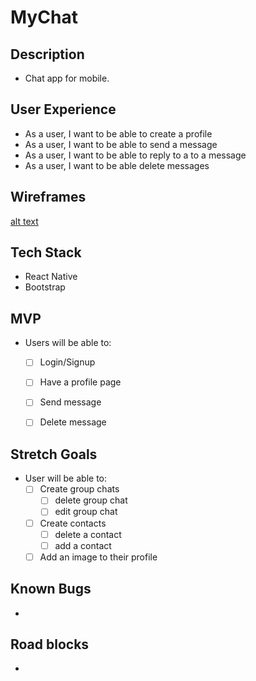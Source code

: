 # MyChat

## Description
- Chat app for mobile. 


## User Experience
- As a user, I want to be able to create a profile
- As a user, I want to be able to send a message
- As a user, I want to be able to reply to a to a message
- As a user, I want to be able delete messages

## Wireframes
[alt text](http://url/to/wireframe.png)

## Tech Stack
- React Native
- Bootstrap


## MVP
- Users will be able to:
    - [ ] Login/Signup 
    - [ ] Have a profile page 
    - [ ] Send message 
    - [ ] Delete message


## Stretch Goals
- User will be able to:
  - [ ] Create group chats
    - [ ] delete group chat
    - [ ] edit group chat
  - [ ] Create contacts
    - [ ] delete a contact
    - [ ] add a contact
  - [ ] Add an image to their profile

## Known Bugs
- 

## Road blocks
- 

